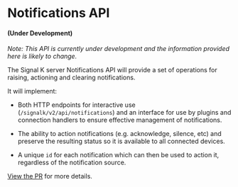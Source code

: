 # Notifications API

#### (Under Development)

_Note: This API is currently under development and the information provided here is likely to change._

The Signal K server Notifications API will provide a set of operations for raising, actioning and clearing notifications.

It will implement:

- Both HTTP endpoints for interactive use (`/signalk/v2/api/notifications`) and an interface for use by plugins and connection handlers to ensure effective management of notifications.

- The ability to action notifications (e.g. acknowledge, silence, etc) and preserve the resulting status so it is available to all connected devices.

- A unique `id` for each notification which can then be used to action it, regardless of the notification source.

[View the PR](https://github.com/SignalK/signalk-server/pull/1560) for more details.

